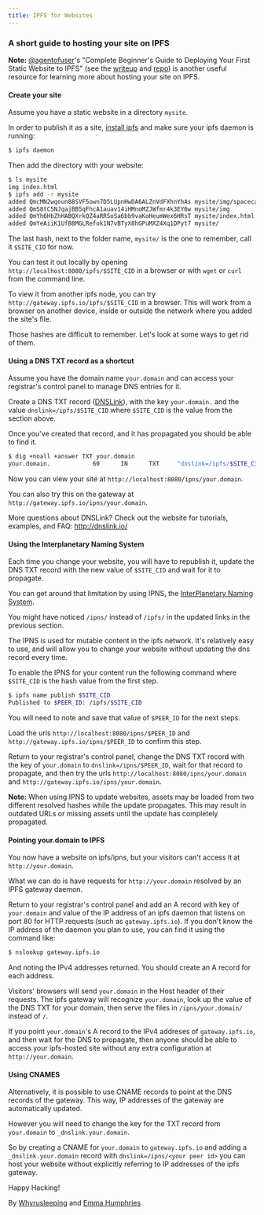 ```yaml
---
title: IPFS for Websites
---
```


### A short guide to hosting your site on IPFS

**Note:** [@agentofuser](https://github.com/agentofuser/)'s "Complete Beginner's Guide to Deploying Your First Static Website to IPFS" (see the [writeup](https://interplanetarygatsby.com/ipfs-deploy/) and [repo](https://github.com/agentofuser/ipfs-deploy)) is another useful resource for learning more about hosting your site on IPFS.

#### Create your site

Assume you have a static website in a directory `mysite`. 

In order to publish it as a site, [install ipfs](https://docs.ipfs.io/guides/guides/install/) and make sure your ipfs daemon is running:

```bash
$ ipfs daemon
```

Then add the directory with your website:

```bash
$ ls mysite
img index.html
$ ipfs add -r mysite
added QmcMN2wqoun88SVF5own7D5LUpnHwDA6ALZnVdFXhnYhAs mysite/img/spacecat.jpg
added QmS8tC5NJqajBB5qFhcA1auav14iHMnoMZJWfmr4k3EY6w mysite/img
added QmYh6HbZhHABQXrkQZ4aRRSoSa6bb9vaKoHeumWex6HRsT mysite/index.html
added QmYeAiiK1UfB8MGLRefok1N7vBTyX8hGPuMXZ4Xq1DPyt7 mysite/
```

The last hash, next to the folder name, `mysite/` is the one to remember, call it
`$SITE_CID` for now.

You can test it out locally by opening `http://localhost:8080/ipfs/$SITE_CID`
in a browser or with `wget` or `curl` from the command line.

To view it from another ipfs node, you can try `http://gateway.ipfs.io/ipfs/$SITE_CID`
in a browser. This will work from a browser on another device, inside or outside the network 
where you added the site's file.

Those hashes are difficult to remember. Let's look at some ways to get rid of them.

#### Using a DNS TXT record as a shortcut

Assume you have the domain name `your.domain` and can access your registrar's
control panel to manage DNS entries for it. 

Create a DNS TXT record ([DNSLink](https://docs.ipfs.io/guides/concepts/dnslink/)), with the key `your.domain.` and the value
`dnslink=/ipfs/$SITE_CID` where `$SITE_CID` is the value from the section above.

Once you've created that record, and it has propagated you should be able to find it.

```bash
$ dig +noall +answer TXT your.domain
your.domain.            60      IN      TXT     "dnslink=/ipfs/$SITE_CID"
```
Now you can view your site at `http://localhost:8080/ipns/your.domain`. 

You can also try this on the gateway at `http://gateway.ipfs.io/ipns/your.domain`.

More questions about DNSLink? Check out the website for tutorials, examples, and FAQ: http://dnslink.io/

#### Using the Interplanetary Naming System

Each time you change your website, you will have to republish it, update the DNS TXT 
record with the new value of `$SITE_CID` and wait for it to propagate. 

You can get around that limitation by using IPNS, the [InterPlanetary Naming System](https://docs.ipfs.io/guides/concepts/ipns/). 

You might have noticed `/ipns/` instead of `/ipfs/` in the updated links in the previous
section.

The IPNS  is used for mutable content in the ipfs network. It's relatively easy to use,
and will allow you to change your website without updating the dns record every time. 

To enable the IPNS for your content run the following command where `$SITE_CID` is the 
hash value from the first step.

```bash
$ ipfs name publish $SITE_CID
Published to $PEER_ID: /ipfs/$SITE_CID
```
You will need to note and save that value of `$PEER_ID` for the next steps.

Load the urls `http://localhost:8080/ipns/$PEER_ID` and 
`http://gateway.ipfs.io/ipns/$PEER_ID` to confirm this step.

Return to your registrar's control panel, change the DNS TXT record with the
key of `your.domain` to `dnslink=/ipns/$PEER_ID`, wait for that record 
to propagate, and then try the urls  `http://localhost:8080/ipns/your.domain` 
and `http://gateway.ipfs.io/ipns/your.domain`.

**Note:** When using IPNS to update websites, assets may be loaded from two different 
resolved hashes while the update propagates. This may result in outdated URLs 
or missing assets until the update has completely propagated.

#### Pointing your.domain to IPFS

You now have a website on ipfs/ipns, but your visitors can't access it at 
`http://your.domain`.

What we can do is have requests for `http://your.domain` resolved by an 
IPFS gateway daemon.

Return to your registrar's control panel and add an A record with key of `your.domain` 
and value of the IP address of an ipfs daemon that listens on port 80 for HTTP requests 
(such as `gateway.ipfs.io`). If you don't know the IP address of the daemon
you plan to use, you can find it using the command like:

```bash
$ nslookup gateway.ipfs.io
```
And noting the IPv4 addresses returned. You should create an A record for each address.

Visitors' browsers will send `your.domain` in the Host header of their requests.
The ipfs gateway will recognize `your.domain`, look up the value of the DNS TXT for your domain,
then serve the files in `/ipns/your.domain/` instead of `/`.

If you point `your.domain`'s A record to the IPv4 addreses of `gateway.ipfs.io`, and
then wait for the DNS to propagate, then anyone should be able to access your
ipfs-hosted site without any extra configuration at `http://your.domain`.

#### Using CNAMES

Alternatively, it is possible to use CNAME records to point at the DNS records
of the gateway. This way, IP addresses of the gateway are automatically
updated. 

However you will need to change the key for the TXT record from 
`your.domain` to `_dnslink.your.domain`.

So by creating a CNAME for `your.domain` to `gateway.ipfs.io` and adding a
`_dnslink.your.domain` record with `dnslink=/ipns/<your peer id>` you can host
your website without explicitly referring to IP addresses of the ipfs gateway.

Happy Hacking!

By
[Whyrusleeping](https://github.com/whyrusleeping) and
[Emma Humphries](https://github.com/emceeaich)
